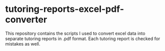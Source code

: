 # tutoring-reports-excel-pdf-converter

This repository contains the scripts I used to convert excel data into separate tutoring reports in .pdf format. Each tutoring report is checked for mistakes as well.

